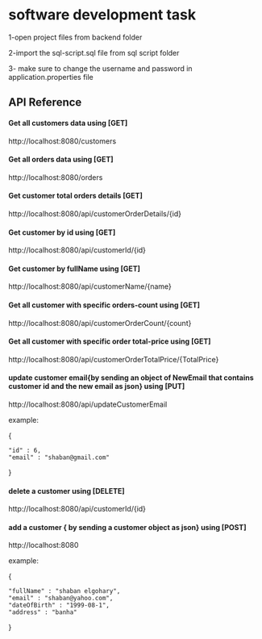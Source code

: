 
# software development task
1-open project files from backend folder

2-import the sql-script.sql file from sql script folder 

3- make sure to change the username and password in application.properties file



## API Reference

#### Get all customers data using [GET] 
http://localhost:8080/customers
#### Get all orders data using [GET]
http://localhost:8080/orders
#### Get customer total orders details [GET] 
http://localhost:8080/api/customerOrderDetails/{id}
#### Get customer by id using [GET]
http://localhost:8080/api/customerId/{id}
#### Get customer by fullName using [GET]
http://localhost:8080/api/customerName/{name}
#### Get all customer with specific orders-count using [GET]
http://localhost:8080/api/customerOrderCount/{count}
#### Get all customer with specific order total-price using [GET]
http://localhost:8080/api/customerOrderTotalPrice/{TotalPrice}
#### update customer email{by sending an object of NewEmail that contains customer id and the new email as json} using [PUT]
http://localhost:8080/api/updateCustomerEmail

example:

{
    
    "id" : 6,
    "email" : "shaban@gmail.com"
}
#### delete a customer using [DELETE]
http://localhost:8080/api/customerId/{id}
#### add a customer { by sending a customer object as json} using [POST] 
http://localhost:8080

 example:

 {

    "fullName" : "shaban elgohary",
    "email" : "shaban@yahoo.com",
    "dateOfBirth" : "1999-08-1",
    "address" : "banha"
}



